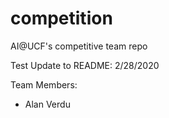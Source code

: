 # competition
AI@UCF's competitive team repo

Test Update to README: 2/28/2020

Team Members:
- Alan Verdu
